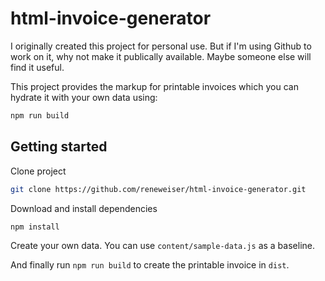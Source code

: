 # html-invoice-generator

I originally created this project for personal use. But if I'm using Github to work on it, why not make it publically available. Maybe someone else will find it useful.

This project provides the markup for printable invoices which you can hydrate it with your own data using:

```bash
npm run build
```

## Getting started

Clone project

```bash
git clone https://github.com/reneweiser/html-invoice-generator.git
```

Download and install dependencies

```bash
npm install
```

Create your own data. You can use `content/sample-data.js` as a baseline.

And finally run `npm run build` to create the printable invoice in `dist`.
